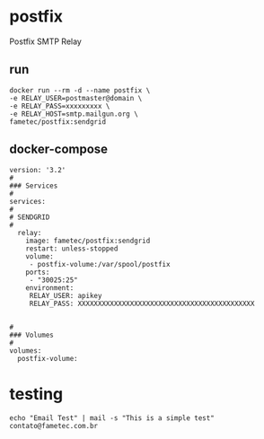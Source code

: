 # postfix

Postfix SMTP Relay

## run

    docker run --rm -d --name postfix \
    -e RELAY_USER=postmaster@domain \
    -e RELAY_PASS=xxxxxxxxx \
    -e RELAY_HOST=smtp.mailgun.org \
    fametec/postfix:sendgrid

## docker-compose

    version: '3.2'
    #
    ### Services
    #
    services:
    #
    # SENDGRID
    #
      relay:
        image: fametec/postfix:sendgrid
        restart: unless-stopped
        volume: 
         - postfix-volume:/var/spool/postfix
        ports:
         - "30025:25"
        environment:
         RELAY_USER: apikey
         RELAY_PASS: XXXXXXXXXXXXXXXXXXXXXXXXXXXXXXXXXXXXXXXXXXXX
         
         
    #
    ### Volumes
    #
    volumes:
      postfix-volume:
      
      

 # testing

    echo "Email Test" | mail -s "This is a simple test" contato@fametec.com.br
 
 
